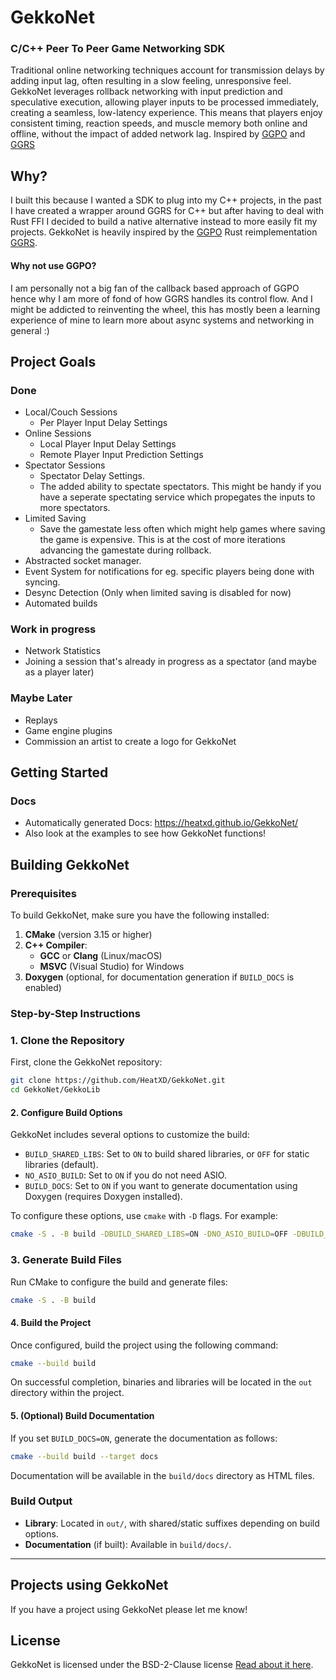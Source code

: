 # GekkoNet
### C/C++ Peer To Peer Game Networking SDK
Traditional online networking techniques account for transmission delays by adding input lag, often resulting in a slow feeling, unresponsive feel. GekkoNet leverages rollback networking with input prediction and speculative execution, allowing player inputs to be processed immediately, creating a seamless, low-latency experience. This means that players enjoy consistent timing, reaction speeds, and muscle memory both online and offline, without the impact of added network lag. Inspired by [GGPO](https://github.com/pond3r/ggpo) and [GGRS](https://github.com/gschup/ggrs)

## Why?
I built this because I wanted a SDK to plug into my C++ projects, in the past I have created a wrapper around GGRS for C++ but after having to deal with Rust FFI I decided to build a native alternative instead to more easily fit my projects. 
GekkoNet is heavily inspired by the [GGPO](https://github.com/pond3r/ggpo) Rust reimplementation [GGRS](https://github.com/gschup/ggrs).

#### Why not use GGPO?
I am personally not a big fan of the callback based approach of GGPO hence why I am more of fond of how GGRS handles its control flow. And I might be addicted to reinventing the wheel, this has mostly been a learning experience of mine to learn more about async systems and networking in general :)

## Project Goals
### Done
- Local/Couch Sessions
	- Per Player Input Delay Settings
- Online Sessions
	- Local Player Input Delay Settings
	- Remote Player Input Prediction Settings
- Spectator Sessions
	- Spectator Delay Settings.
	- The added ability to spectate spectators. This might be handy if you have a seperate spectating service which propegates the inputs to more spectators.
- Limited Saving 
	- Save the gamestate less often which might help games where saving the game is expensive. This is at the cost of more iterations advancing the gamestate during rollback.
- Abstracted socket manager.
- Event System for notifications for eg. specific players being done with syncing.
- Desync Detection (Only when limited saving is disabled for now)
- Automated builds

### Work in progress
- Network Statistics
- Joining a session that's already in progress as a spectator (and maybe as a player later)

### Maybe Later
- Replays
- Game engine plugins
- Commission an artist to create a logo for GekkoNet

## Getting Started
### Docs
- Automatically generated Docs: https://heatxd.github.io/GekkoNet/
- Also look at the examples to see how GekkoNet functions!

## Building GekkoNet
### Prerequisites
To build GekkoNet, make sure you have the following installed:

1. **CMake** (version 3.15 or higher)
2. **C++ Compiler**:
   - **GCC** or **Clang** (Linux/macOS)
   - **MSVC** (Visual Studio) for Windows
3. **Doxygen** (optional, for documentation generation if `BUILD_DOCS` is enabled)

### Step-by-Step Instructions

### 1. Clone the Repository
First, clone the GekkoNet repository:

```sh
git clone https://github.com/HeatXD/GekkoNet.git
cd GekkoNet/GekkoLib
```

#### 2. Configure Build Options
GekkoNet includes several options to customize the build:

- `BUILD_SHARED_LIBS`: Set to `ON` to build shared libraries, or `OFF` for static libraries (default).
- `NO_ASIO_BUILD`: Set to `ON` if you do not need ASIO.
- `BUILD_DOCS`: Set to `ON` if you want to generate documentation using Doxygen (requires Doxygen installed).

To configure these options, use `cmake` with `-D` flags. For example:

```sh
cmake -S . -B build -DBUILD_SHARED_LIBS=ON -DNO_ASIO_BUILD=OFF -DBUILD_DOCS=OFF
```

### 3. Generate Build Files
Run CMake to configure the build and generate files:

```sh
cmake -S . -B build
```

#### 4. Build the Project
Once configured, build the project using the following command:

```sh
cmake --build build
```

On successful completion, binaries and libraries will be located in the `out` directory within the project.

#### 5. (Optional) Build Documentation
If you set `BUILD_DOCS=ON`, generate the documentation as follows:

```sh
cmake --build build --target docs
```

Documentation will be available in the `build/docs` directory as HTML files.

### Build Output
- **Library**: Located in `out/`, with shared/static suffixes depending on build options.
- **Documentation** (if built): Available in `build/docs/`.

---

## Projects using GekkoNet
If you have a project using GekkoNet please let me know!

## License
GekkoNet is licensed under the BSD-2-Clause license
[Read about it here](https://opensource.org/license/bsd-2-clause).

